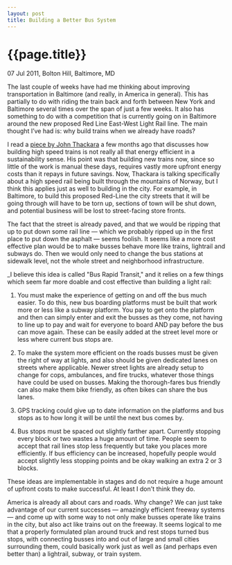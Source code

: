 ```yaml
---
layout: post
title: Building a Better Bus System
---
```


{{page.title}}
==============

<p class="meta">07 Jul 2011, Bolton Hill, Baltimore, MD</p>

The last couple of weeks have had me thinking about improving transportation in Baltimore (and really, in America in general). This has partially to do with riding the train back and forth between New York and Baltimore several times over the span of just a few weeks. It also has something to do with a competition that is currently going on in Baltimore around the new proposed Red Line East-West Light Rail line. The main thought I’ve had is: why build trains when we already have roads?

I read a [piece by John Thackara][jt] a few months ago  that discusses how building high speed trains is not really all that energy efficient in a sustainability sense. His point was that building new trains now, since so little of the work is manual these days, requires vastly more upfront energy costs than it repays in future savings. Now, Thackara is talking specifically about a high speed rail being built through the mountains of Norway, but I think this applies just as well to building in the city. For example, in Baltimore, to build this proposed Red-Line the city streets that it will be going through will have to be torn up, sections of town will be shut down, and potential business will be lost to street-facing store fronts.

The fact that the street is already paved, and that we would be ripping that up to put down some rail line — which we probably ripped up in the first place to put down the asphalt — seems foolish. It seems like a more cost effective plan would be to make busses behave more like trains, lightrail and subways do. Then we would only need to change the bus stations at sidewalk level, not the whole street and neighborhood infrastructure.

_I believe this idea is called "Bus Rapid Transit," and it relies on a few things which seem far more doable and cost effective than building a light rail:

1. You must make the experience of getting on and off the bus much easier. To do this, new bus boarding platforms must be built that work more or less like a subway platform. You pay to get onto the platform and then can simply enter and exit the busses as they come, not having to line up to pay and wait for everyone to board AND pay before the bus can move again. These can be easily added at the street level more or less where current bus stops are.

2. To make the system more efficient on the roads busses must be given the right of way at lights, and also should be given dedicated lanes on streets where applicable. Newer street lights are already setup to change for cops, ambulances, and fire trucks, whatever those things have could be used on busses. Making the thorough-fares bus friendly can also make them bike friendly, as often bikes can share the bus lanes.

3. GPS tracking could give up to date information on the platforms and bus stops as to how long it will be until the next bus comes by. 

4. Bus stops must be spaced out slightly farther apart. Currently stopping every block or two wastes a huge amount of time. People seem to accept that rail lines stop less frequently but take you places more efficiently. If bus efficiency can be increased, hopefully people would accept slightly less stopping points and be okay walking an extra 2 or 3 blocks.

These ideas are implementable in stages and do not require a huge amount of upfront costs to make successful. At least I don't think they do.

America is already all about cars and roads. Why change? We can just take advantage of our current successes — amazingly efficient freeway systems — and come up with some way to not only make busses operate like trains in the city, but also act like trains out on the freeway. It seems logical to me that a properly formulated plan around truck and rest stops turned bus stops, with connecting busses into and out of large and small cities surrounding them, could basically work just as well as (and perhaps even better than) a lightrail, subway, or train system.

[jt]: http://changeobserver.designobserver.com/feature/a-tale-of-two-trains/21768/